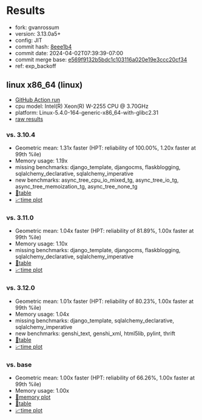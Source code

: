 # Results

- fork: gvanrossum
- version: 3.13.0a5+
- config: JIT
- commit hash: [8eee1b4](https://github.com/gvanrossum/cpython/commit/8eee1b4)
- commit date: 2024-04-02T07:39:39-07:00
- commit merge base: [e569f9132b5bdc1c103116a020e19e3ccc20cf34](https://github.com/gvanrossum/cpython/commit/e569f9132b5bdc1c103116a020e19e3ccc20cf34)
- ref: exp_backoff

## linux x86_64 (linux)

- [GitHub Action run](https://github.com/faster-cpython/benchmarking/actions/runs/8525964938)
- cpu model: Intel(R) Xeon(R) W-2255 CPU @ 3.70GHz
- platform: Linux-5.4.0-164-generic-x86_64-with-glibc2.31
- [raw results](bm-20240402-linux-x86_64-gvanrossum-exp_backoff-3.13.0a5%2B-8eee1b4.json)

### vs. 3.10.4

- Geometric mean: 1.31x faster (HPT: reliability of 100.00%, 1.20x faster at 99th %ile)
- Memory usage: 1.19x
- missing benchmarks: django_template, djangocms, flaskblogging, sqlalchemy_declarative, sqlalchemy_imperative
- new benchmarks: async_tree_cpu_io_mixed_tg, async_tree_io_tg, async_tree_memoization_tg, async_tree_none_tg
- [📄table](bm-20240402-linux-x86_64-gvanrossum-exp_backoff-3.13.0a5%2B-8eee1b4-vs-3.10.4.md)
- [📈time plot](bm-20240402-linux-x86_64-gvanrossum-exp_backoff-3.13.0a5%2B-8eee1b4-vs-3.10.4.png)

### vs. 3.11.0

- Geometric mean: 1.04x faster (HPT: reliability of 81.89%, 1.00x faster at 99th %ile)
- Memory usage: 1.10x
- missing benchmarks: django_template, djangocms, flaskblogging, sqlalchemy_declarative, sqlalchemy_imperative
- [📄table](bm-20240402-linux-x86_64-gvanrossum-exp_backoff-3.13.0a5%2B-8eee1b4-vs-3.11.0.md)
- [📈time plot](bm-20240402-linux-x86_64-gvanrossum-exp_backoff-3.13.0a5%2B-8eee1b4-vs-3.11.0.png)

### vs. 3.12.0

- Geometric mean: 1.01x faster (HPT: reliability of 80.23%, 1.00x faster at 99th %ile)
- Memory usage: 1.04x
- missing benchmarks: django_template, sqlalchemy_declarative, sqlalchemy_imperative
- new benchmarks: genshi_text, genshi_xml, html5lib, pylint, thrift
- [📄table](bm-20240402-linux-x86_64-gvanrossum-exp_backoff-3.13.0a5%2B-8eee1b4-vs-3.12.0.md)
- [📈time plot](bm-20240402-linux-x86_64-gvanrossum-exp_backoff-3.13.0a5%2B-8eee1b4-vs-3.12.0.png)

### vs. base

- Geometric mean: 1.00x faster (HPT: reliability of 66.26%, 1.00x faster at 99th %ile)
- Memory usage: 1.00x
- [🧠memory plot](bm-20240402-linux-x86_64-gvanrossum-exp_backoff-3.13.0a5%2B-8eee1b4-vs-base-mem.png)
- [📄table](bm-20240402-linux-x86_64-gvanrossum-exp_backoff-3.13.0a5%2B-8eee1b4-vs-base.md)
- [📈time plot](bm-20240402-linux-x86_64-gvanrossum-exp_backoff-3.13.0a5%2B-8eee1b4-vs-base.png)

